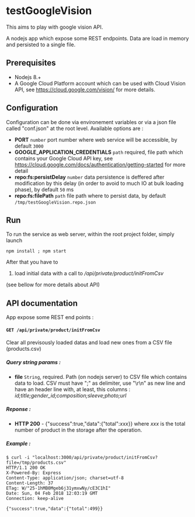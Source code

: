 # testGoogleVision

This aims to play with google vision API.

A nodejs app which expose some REST endpoints.
Data are load in memory and persisted to a single file.

## Prerequisites
* Nodejs 8.+
* A Google Cloud Platform account which can be used with Cloud Vision API, see https://cloud.google.com/vision/ for more details.

## Configuration
Configuration can be done via environement variables or via a json file called "conf.json" at the root level.
Available options are :
- **PORT** `number` port number where web service will be accessible, by default `3000`
- **GOOGLE_APPLICATION_CREDENTIALS** `path` required,  file path which contains your Google Cloud API key, see https://cloud.google.com/docs/authentication/getting-started for more detail
- **repo:fs:persistDelay** `number` data persistence is deffered after modification by this delay (in order to avoid to much IO at bulk loading phase), by default `50` ms
- **repo:fs:filePath** `path` file path where to persist data, by default `/tmp/testGoogleVision.repo.json`

## Run
To run the service as web server, within the root project folder, simply launch
```shell
npm install ; npm start
```
After that you have to
1. load initial data with a call to _/api/private/product/initFromCsv_

(see bellow for more details about API)

## API documentation

App expose some REST end points :

#### `GET /api/private/product/initFromCsv`
Clear all previsously loaded datas and load new ones from a CSV file (products.csv)
##### Query string params :
- **file** `String`, required. Path (on nodejs server) to CSV file which contains data to load. CSV must have ";" as delimiter, use "\r\n" as new line and have an header line with, at least, this columns : _id;title;gender_id;composition;sleeve;photo;url_
##### Reponse :
- **HTTP 200** - {"success":true,"data":{"total":_xxx_}} where _xxx_ is the total number of product in the storage after the operation.
##### Example :
```shell
$ curl -i "localhost:3000/api/private/product/initFromCsv?file=/tmp/products.csv"
HTTP/1.1 200 OK
X-Powered-By: Express
Content-Type: application/json; charset=utf-8
Content-Length: 37
ETag: W/"25-1hMB0Mgeb6j31ymxwNy/cE3C1hI"
Date: Sun, 04 Feb 2018 12:03:19 GMT
Connection: keep-alive

{"success":true,"data":{"total":499}}
```